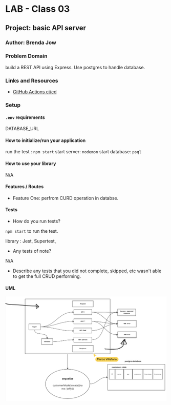 # LAB - Class 03

## Project: basic API server

### Author: Brenda Jow

### Problem Domain  

build a REST API using Express. Use postgres to handle database.

### Links and Resources

- [GitHub Actions ci/cd](https://github.com/brenda70904/basic-api-server/actions)
<!-- - [back-end server url]() -->
<!-- - [front-end application](http://xyz.com) (when applicable) -->

### Setup

#### `.env` requirements 

DATABASE_URL

#### How to initialize/run your application

run the test : `npm start`
start server: `nodemon`
start database: `psql`

#### How to use your library

N/A

#### Features / Routes

- Feature One: perfrom CURD operation in databse.

#### Tests

- How do you run tests?

`npm start` to run the test.

library : Jest, Supertest, 

- Any tests of note?

N/A 

- Describe any tests that you did not complete, skipped, etc
wasn't able to get the full CRUD performing.

#### UML

![uml](./src/assets/UML.png)
